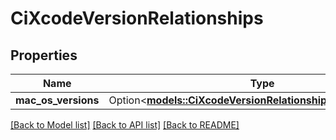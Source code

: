 # CiXcodeVersionRelationships

## Properties

Name | Type | Description | Notes
------------ | ------------- | ------------- | -------------
**mac_os_versions** | Option<[**models::CiXcodeVersionRelationshipsMacOsVersions**](CiXcodeVersion_relationships_macOsVersions.md)> |  | [optional]

[[Back to Model list]](../README.md#documentation-for-models) [[Back to API list]](../README.md#documentation-for-api-endpoints) [[Back to README]](../README.md)



